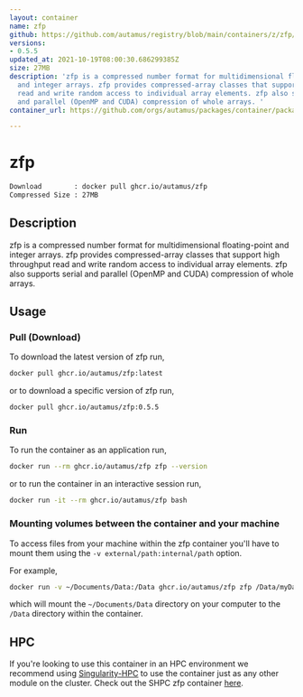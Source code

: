 ```yaml
---
layout: container
name: zfp
github: https://github.com/autamus/registry/blob/main/containers/z/zfp/spack.yaml
versions:
- 0.5.5
updated_at: 2021-10-19T08:00:30.686299385Z
size: 27MB
description: 'zfp is a compressed number format for multidimensional floating-point
  and integer arrays. zfp provides compressed-array classes that support high throughput
  read and write random access to individual array elements. zfp also supports serial
  and parallel (OpenMP and CUDA) compression of whole arrays. '
container_url: https://github.com/orgs/autamus/packages/container/package/zfp

---
```

# zfp
```bash 
Download        : docker pull ghcr.io/autamus/zfp
Compressed Size : 27MB
```

## Description
zfp is a compressed number format for multidimensional floating-point and integer arrays. zfp provides compressed-array classes that support high throughput read and write random access to individual array elements. zfp also supports serial and parallel (OpenMP and CUDA) compression of whole arrays. 

## Usage
### Pull (Download)
To download the latest version of zfp run,

```bash
docker pull ghcr.io/autamus/zfp:latest
```

or to download a specific version of zfp run,

```bash
docker pull ghcr.io/autamus/zfp:0.5.5
```
### Run
To run the container as an application run,
```bash
docker run --rm ghcr.io/autamus/zfp zfp --version
```

or to run the container in an interactive session run,
```bash
docker run -it --rm ghcr.io/autamus/zfp bash
```

### Mounting volumes between the container and your machine
To access files from your machine within the zfp container you'll have to mount them using the `-v external/path:internal/path` option.

For example,
```bash
docker run -v ~/Documents/Data:/Data ghcr.io/autamus/zfp zfp /Data/myData.csv
```
which will mount the `~/Documents/Data` directory on your computer to the `/Data` directory within the container.

## HPC
If you're looking to use this container in an HPC environment we recommend using [Singularity-HPC](https://singularity-hpc.readthedocs.io) to use the container just as any other module on the cluster. Check out the SHPC zfp container [here](https://singularityhub.github.io/singularity-hpc/r/ghcr.io-autamus-zfp/).